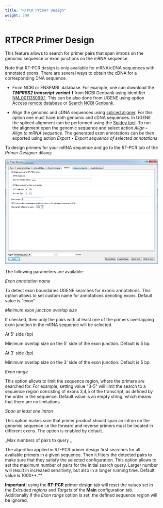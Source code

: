 ```yaml
---
title: "RTPCR Primer Design"
weight: 300
---
```



# RTPCR Primer Design

This feature allows to search for primer pairs that span introns on the genomic sequence or exon junctions on the mRNA sequence.

Note that RT-PCR design is only available for mRNA/cDNA sequences with annotated exons. There are several ways to obtain the cDNA for a corresponding DNA sequence.

*   From NCBI or ENSEMBL database.
     For example, one can download the **_TMPRSS2 transcript variant 1_** from NCBI Genbank using identifier [NM\_001135099.1](http://www.ncbi.nlm.nih.gov/nuccore/NM_001135099.1).
     This can be also done from UGENE using option [Access remote database](fetching-data-from-remote-database.md) or [Search NCBI Genbank](searching-ncbi-genbank.md).


*   Align the genomic and cDNA sequences using [spliced aligner](spliced-alignment-mrna-and-cdna.md).
    For this option one must have both genomic and cDNA sequences.
    In UGENE the spliced alignment can be performed using the [Spidey tool](spliced-alignment-mrna-and-cdna.md).
    To run the alignment open the genomic sequence and select action _Align _‣_ Align to mRNA sequence_.
    The generated exon annotations can be then exported using action _Export _‣_ Export sequence of selected annotations_



To design primers for your mRNA sequence and go to the RT-PCR tab of the _Primer Designer_ dilaog:


![](/images/65930921/65930922.png)

The following parameters are available:

_Exon annotation name_

To detect exon boundaries UGENE searches for exonic annotations. This option allows to set custom name for annotations denoting exons. Default value is "exon"

_Minimum exon junction overlap size_

If checked, then only the pairs with at least one of the primers overlapping exon junction in the mRNA sequence will be selected.

At 5' side (bp)

Minimum overlap size on the 5' side of the exon junction. Default is 5 bp.

At 3' side (bp)

Minimum overlap size on the 3' side of the exon junction. Default is 5 bp.

_Exon range_

This option allows  to limit the sequence region, where the primers are searched for. For example, setting value "3-5" will limit the search to a sequence region consisting of exons 3,4,5 of the transcript, as defined by the order in the sequence. Default value is an empty string, which means that there are no limitations.

_Span at least one intron_

This option makes sure that primer product should span an intron on the genomic sequence i.e the forward and reverse primers must be located in different exons. The option is enabled by default.

_Max numbers of pairs to query
_

The algorithm applied in RT-PCR primer design first searches for all available primers in a given sequence. Then it filters the detected pairs to make sure that they satisfy the selected configuration. This option allows to set the maximum number of pairs for the initial search query. Larger number will result in increased sensitivity, but also in a longer running time. Default value is 1000**.**

**Important**: using the **RT-PCR** primer design tab will reset the values set in the _Exlcuded regions_ and _Targets_ of the **Main** configuration tab. Additionally if the _Exon range_ option is set, the defined sequence region will be ignored.

